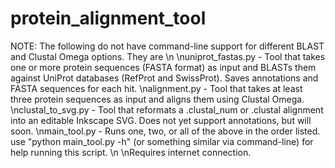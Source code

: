 # protein_alignment_tool
NOTE: The following do not have command-line support for different BLAST and Clustal Omega options. They are 
\n
\nuniprot_fastas.py - Tool that takes one or more protein sequences (FASTA format) as input and BLASTs them against UniProt databases (RefProt and SwissProt). Saves annotations and FASTA sequences for each hit.
\nalignment.py - Tool that takes at least three protein sequences as input and aligns them using Clustal Omega.
\nclustal_to_svg.py - Tool that reformats a .clustal_num or .clustal alignment into an editable Inkscape SVG. Does not yet support annotations, but will soon.
\nmain_tool.py - Runs one, two, or all of the above in the order listed. use "python main_tool.py -h" (or something similar via command-line) for help running this script.
\n
\nRequires internet connection.
